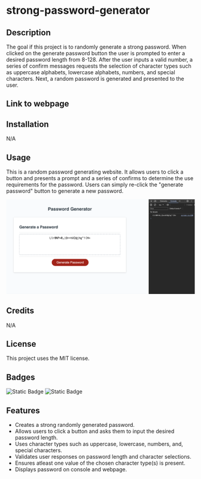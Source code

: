 # strong-password-generator

## Description

The goal if this project is to randomly generate a strong password. When clicked on the generate password button the user is prompted to enter a desired password length from 8-128. After the user inputs a valid number, a series of confirm messages requests the selection of character types such as uppercase alphabets, lowercase alphabets, numbers, and special characters. Next, a random password is generated and presented to the user.

## Link to webpage


## Installation

N/A

## Usage

This is a random password generating website. It allows users to click a button and presents a prompt and a series of confirms to determine the use requirements for the password. Users can simply re-click the "generate password" button to generate a new password.

![screenshot of password generator webpage](assets/images/webpage-screen-shot.png)

## Credits

N/A

## License

This project uses the MIT license.

## Badges

![Static Badge](https://img.shields.io/badge/JavaScript-green)
![Static Badge](https://img.shields.io/badge/HTML-CSS-blue)


## Features

- Creates a strong randomly generated password.
- Allows users to click a button and asks them to input the desired password length.
- Uses character types such as uppercase, lowercase, numbers, and, special characters.
- Validates user responses on password length and character selections.
- Ensures atleast one value of the chosen character type(s) is present.
- Displays password on console and webpage. 

